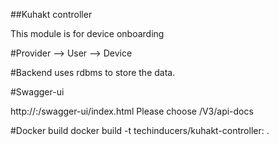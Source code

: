 ##Kuhakt controller

This module is for device onboarding 

#Provider --> User --> Device

#Backend uses rdbms to store the data.

#Swagger-ui

http://<host>:<port>/swagger-ui/index.html
Please choose /V3/api-docs

#Docker build
docker build -t techinducers/kuhakt-controller:<release> .